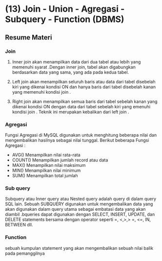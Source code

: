 # (13) Join - Union - Agregasi - Subquery - Function (DBMS)

## Resume Materi

### Join

1. Inner join akan menampilkan data dari dua tabel atau lebih yang memenuhi syarat .Dengan inner join, tabel akan digabungkan berdasarkan data yang sama, yang ada pada kedua tabel.

2. Left join akan menampilkan seluruh baris atau data dari tabel disebelah kiri yang dikenai kondisi ON dan hanya baris dari tabel disebelah kanan yang memenuhi kondisi join .

3. Right join akan menampilkan semua baris dari tabel sebelah kanan yang dikenai kondisi ON dengan data dari tabel sebelah kiri yang emenuhi kondisi join . Teknik ini merupakan kebalikan dari left join .

### Agregasi

Fungsi Agregasi di MySQL digunakan untuk menghitung beberapa nilai dan mengembalikan hasilnya sebagai nilai tunggal.
Berikut beberapa Fungsi Agregasi :

- AVG() Menampilkan nilai rata-rata
- COUNT() Menampilkan jumlah record atau data
- MAX() Menampilkan nilai maksimum
- MIN() Menampilkan nilai minimum
- SUM() Menampilkan total jumlah

### Sub query

Subquery atau Inner query atau Nested query adalah query di dalam query SQL lain. Sebuah SUBQUERY digunakan untuk mengembalikan data yang akan digunakan dalam query utama sebagai embatasi data yang akan diambil .bqueries dapat digunakan dengan SELECT, INSERT, UPDATE, dan DELETE statements bersama dengan operator seperti =, <,>,> =, <=, IN, BETWEEN dll.

### Function

sebuah kumpulan statement yang akan mengembalikan sebuah nilai balik pada pemanggilnya
